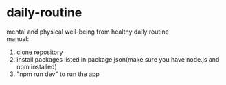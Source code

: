 # daily-routine
mental and physical well-being from healthy daily routine\
manual:
1. clone repository
2. install packages listed in package.json(make sure you have node.js and npm installed)
3. "npm run dev" to run the app

